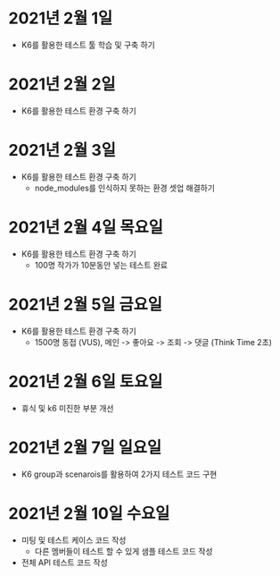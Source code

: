 
# 2021년 2월 1일

- K6를 활용한 테스트 툴 학습 및 구축 하기 

# 2021년 2월 2일 

- K6를 활용한 테스트 환경 구축 하기

# 2021년 2월 3일 

- K6를 활용한 테스트 환경 구축 하기
    - node_modules를 인식하지 못하는 환경 셋업 해결하기 

# 2021년 2월 4일 목요일 
- K6를 활용한 테스트 환경 구축 하기
  - 100명 작가가 10분동안 넣는 테스트 완료 
  
# 2021년 2월 5일 금요일 

- K6를 활용한 테스트 환경 구축 하기
  - 1500명 동접 (VUS), 메인 -> 좋아요 -> 조회 -> 댓글 (Think Time 2초)
  
# 2021년 2월 6일 토요일 

- 휴식 및 k6 미진한 부분 개선 

# 2021년 2월 7일 일요일

- K6 group과 scenarois를 활용하여 2가지 테스트 코드 구현

# 2021년 2월 10일 수요일 

- 미팅 및 테스트 케이스 코드 작성
    - 다른 멤버들이 테스트 할 수 있게 샘플 테스트 코드 작성 
- 전체 API 테스트 코드 작성 
